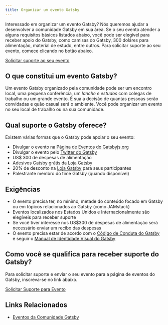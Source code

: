 ```yaml
---
title: Organizar um evento Gatsby
---
```


Interessado em organizar um evento Gatsby? Nós queremos ajudar a desenvolver a comunidade Gatsby em sua área. Se o seu evento atender a alguns requisitos básicos listados abaixo, você pode ser elegível para receber apoio do Gatsby, como camisas do Gatsby, 300 doláres para alimentação, material de estudo, entre outros. Para solicitar suporte ao seu evento, comece clicando no botão abaixo.

[Solicitar suporte ao seu evento](https://airtable.com/shrpwc99yogJm9sfI)

## O que constitui um evento Gatsby?

Um evento Gatsby organizado pela comunidade pode ser um encontro local, uma pequena conferência, um _lanche e estudos_ com colegas de trabalho ou um grande evento. É sua a decisão de quantas pessoas serão convidadas e quão casual será o ambiente. Você pode organizar um evento no seu local de trabalho ou na sua comunidade.

## Qual suporte o Gatsby oferece?

Existem várias formas que o Gatsby pode apoiar o seu evento:

- Divulgar o evento na [Página de Eventos do Gatsbyjs.org](/contributing/events)
- Divulgar o evento pelo [Twitter do Gatsby](https://twitter.com/gatsbyjs)
- US$ 300 de despesas de alimentação 
- Adesivos Gatsby grátis da [Loja Gatsby](https://store.gatsbyjs.org/)
- 20% de desconto na [Loja Gatsby](https://store.gatsbyjs.org/) para seus participantes
- Palestrante membro do time Gatsby (quando disponível)

## Exigências

- O evento precisa ter, no mínimo, metade do conteúdo focado em Gatsby ou em tópicos relacionados ao Gatsby (como JAMstack)
- Eventos localizados nos Estados Unidos e Internacionalmente são elegíveis para receber suporte
- Se você tiver interesse nos US$300 de despesas de alimentação será necessário enviar um recibo das despesas
- O evento precisa estar de acordo com o [Código de Conduta do Gatsby](/contributing/code-of-conduct/) e seguir o [Manual de Identidade Visual do Gatsby](/guidelines/logo/)

## Como você se qualifica para receber suporte do Gatsby?

Para solicitar suporte e enviar o seu evento para a página de eventos do Gatsby, inscreva-se no link abaixo.

[Solicitar Suporte para Evento](https://airtable.com/shrpwc99yogJm9sfI)

## Links Relacionados
- [Eventos da Comunidade Gatsby](/contributing/events)
